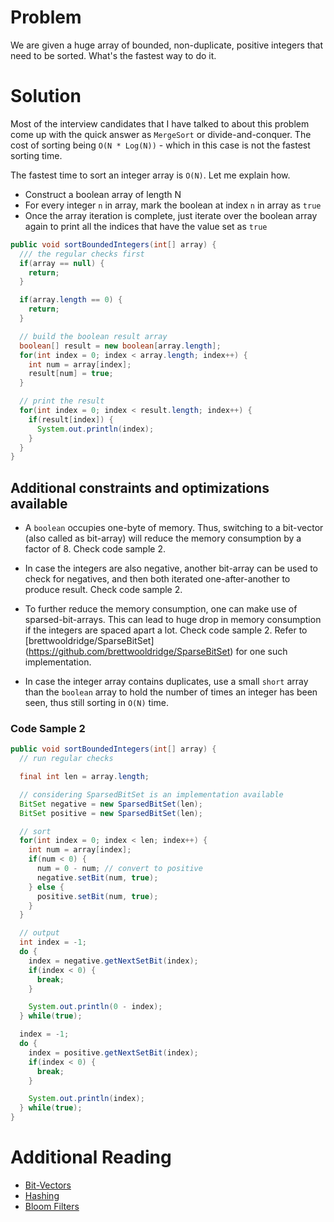 # Problem

We are given a huge array of bounded, non-duplicate, positive integers that need to be sorted. What's the
fastest way to do it.

# Solution

Most of the interview candidates that I have talked to about this problem come up with the quick answer
as `MergeSort` or divide-and-conquer. The cost of sorting being `O(N * Log(N))` - which in this case is
not the fastest sorting time.

The fastest time to sort an integer array is `O(N)`. Let me explain how.

* Construct a boolean array of length N
* For every integer `n` in array, mark the boolean at index `n` in array as `true`
* Once the array iteration is complete, just iterate over the boolean array again to print all the indices
that have the value set as `true`

```java
public void sortBoundedIntegers(int[] array) {
  /// the regular checks first
  if(array == null) {
    return;
  }

  if(array.length == 0) {
    return;
  }

  // build the boolean result array
  boolean[] result = new boolean[array.length];
  for(int index = 0; index < array.length; index++) {
    int num = array[index];
    result[num] = true;
  }

  // print the result
  for(int index = 0; index < result.length; index++) {
    if(result[index]) {
      System.out.println(index);
    }
  }
}
```

## Additional constraints and optimizations available

* A `boolean` occupies one-byte of memory. Thus, switching to a bit-vector (also called as bit-array) will
reduce the memory consumption by a factor of 8. Check code sample 2.

* In case the integers are also negative, another bit-array can be used to check for negatives, and then both
iterated one-after-another to produce result. Check code sample 2.

* To further reduce the memory consumption, one can make use of sparsed-bit-arrays. This can lead to huge drop
in memory consumption if the integers are spaced apart a lot. Check code sample 2. Refer to [brettwooldridge/SparseBitSet]
(https://github.com/brettwooldridge/SparseBitSet) for one such implementation.

* In case the integer array contains duplicates, use a small `short` array than the `boolean` array to hold the
number of times an integer has been seen, thus still sorting in `O(N)` time.

### Code Sample 2

```java
public void sortBoundedIntegers(int[] array) {
  // run regular checks

  final int len = array.length;

  // considering SparsedBitSet is an implementation available
  BitSet negative = new SparsedBitSet(len);
  BitSet positive = new SparsedBitSet(len);

  // sort
  for(int index = 0; index < len; index++) {
    int num = array[index];
    if(num < 0) {
      num = 0 - num; // convert to positive
      negative.setBit(num, true);
    } else {
      positive.setBit(num, true);
    }
  }

  // output
  int index = -1;
  do {
    index = negative.getNextSetBit(index);
    if(index < 0) {
      break;
    }

    System.out.println(0 - index);
  } while(true);

  index = -1;
  do {
    index = positive.getNextSetBit(index);
    if(index < 0) {
      break;
    }

    System.out.println(index);
  } while(true);
}
```

# Additional Reading

* [Bit-Vectors](https://en.wikipedia.org/wiki/Bit_array)
* [Hashing](https://en.wikipedia.org/wiki/Hash_function)
* [Bloom Filters](https://en.wikipedia.org/wiki/Bloom_filter)
